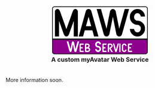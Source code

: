 <!-- b220621.091141 -->

<h3 align="center">

  <img src=".github/Resources/Assets/Logos/maws-logo-web-service-512x256.png" alt="MAWS logo" width="256">
  <br>
  A custom myAvatar Web Service
  <br>
  <br>
</h3>

More information soon.
